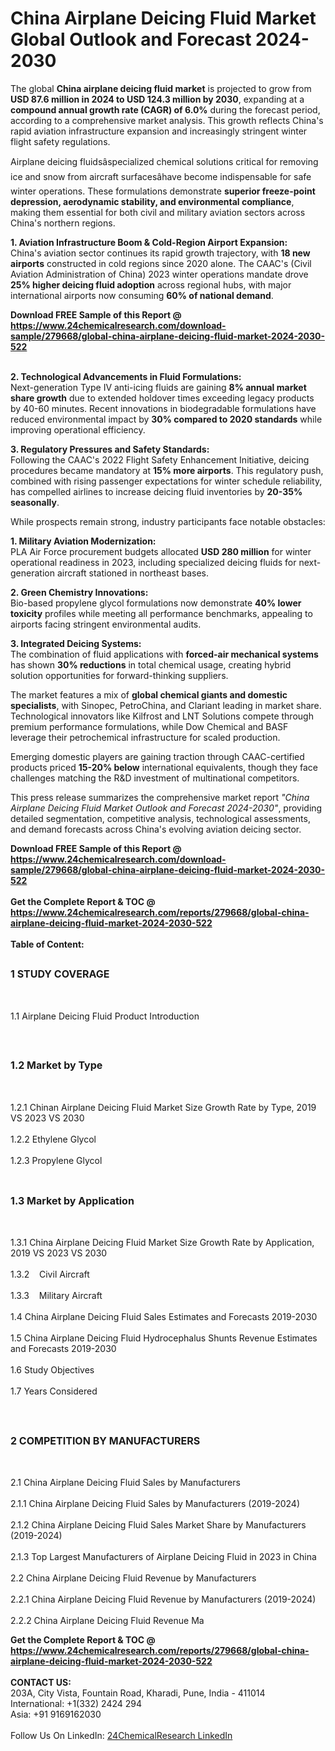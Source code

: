 <h1>China Airplane Deicing Fluid Market Global Outlook and Forecast 2024-2030</h1><p>The global <strong>China airplane deicing fluid market</strong> is projected to grow from <strong>USD 87.6 million in 2024 to USD 124.3 million by 2030</strong>, expanding at a <strong>compound annual growth rate (CAGR) of 6.0%</strong> during the forecast period, according to a comprehensive market analysis. This growth reflects China's rapid aviation infrastructure expansion and increasingly stringent winter flight safety regulations.</p><p>Airplane deicing fluidsâspecialized chemical solutions critical for removing ice and snow from aircraft surfacesâhave become indispensable for safe winter operations. These formulations demonstrate <strong>superior freeze-point depression, aerodynamic stability, and environmental compliance</strong>, making them essential for both civil and military aviation sectors across China's northern regions.</p><p><strong>1. Aviation Infrastructure Boom &amp; Cold-Region Airport Expansion:</strong><br>
China's aviation sector continues its rapid growth trajectory, with <strong>18 new airports</strong> constructed in cold regions since 2020 alone. The CAAC's (Civil Aviation Administration of China) 2023 winter operations mandate drove <strong>25% higher deicing fluid adoption</strong> across regional hubs, with major international airports now consuming <strong>60% of national demand</strong>.</p><div><b>Download FREE Sample of this Report @ 
            <a href="https://www.24chemicalresearch.com/download-sample/279668/global-china-airplane-deicing-fluid-market-2024-2030-522">
            https://www.24chemicalresearch.com/download-sample/279668/global-china-airplane-deicing-fluid-market-2024-2030-522</a></b></div><br><p><strong>2. Technological Advancements in Fluid Formulations:</strong><br>
Next-generation Type IV anti-icing fluids are gaining <strong>8% annual market share growth</strong> due to extended holdover times exceeding legacy products by 40-60 minutes. Recent innovations in biodegradable formulations have reduced environmental impact by <strong>30% compared to 2020 standards</strong> while improving operational efficiency.</p><p><strong>3. Regulatory Pressures and Safety Standards:</strong><br>
Following the CAAC's 2022 Flight Safety Enhancement Initiative, deicing procedures became mandatory at <strong>15% more airports</strong>. This regulatory push, combined with rising passenger expectations for winter schedule reliability, has compelled airlines to increase deicing fluid inventories by <strong>20-35% seasonally</strong>.</p><p>While prospects remain strong, industry participants face notable obstacles:</p><p><strong>1. Military Aviation Modernization:</strong><br>
PLA Air Force procurement budgets allocated <strong>USD 280 million</strong> for winter operational readiness in 2023, including specialized deicing fluids for next-generation aircraft stationed in northeast bases.</p><p><strong>2. Green Chemistry Innovations:</strong><br>
Bio-based propylene glycol formulations now demonstrate <strong>40% lower toxicity</strong> profiles while meeting all performance benchmarks, appealing to airports facing stringent environmental audits.</p><p><strong>3. Integrated Deicing Systems:</strong><br>
The combination of fluid applications with <strong>forced-air mechanical systems</strong> has shown <strong>30% reductions</strong> in total chemical usage, creating hybrid solution opportunities for forward-thinking suppliers.</p><p>The market features a mix of <strong>global chemical giants and domestic specialists</strong>, with Sinopec, PetroChina, and Clariant leading in market share. Technological innovators like Kilfrost and LNT Solutions compete through premium performance formulations, while Dow Chemical and BASF leverage their petrochemical infrastructure for scaled production.</p><p>Emerging domestic players are gaining traction through CAAC-certified products priced <strong>15-20% below</strong> international equivalents, though they face challenges matching the R&amp;D investment of multinational competitors.</p><p>This press release summarizes the comprehensive market report <em>"China Airplane Deicing Fluid Market Outlook and Forecast 2024-2030"</em>, providing detailed segmentation, competitive analysis, technological assessments, and demand forecasts across China's evolving aviation deicing sector.</p><div><b>Download FREE Sample of this Report @ 
            <a href="https://www.24chemicalresearch.com/download-sample/279668/global-china-airplane-deicing-fluid-market-2024-2030-522">
            https://www.24chemicalresearch.com/download-sample/279668/global-china-airplane-deicing-fluid-market-2024-2030-522</a></b></div><br><div><b>Get the Complete Report & TOC @ 
            <a href="https://www.24chemicalresearch.com/reports/279668/global-china-airplane-deicing-fluid-market-2024-2030-522">
            https://www.24chemicalresearch.com/reports/279668/global-china-airplane-deicing-fluid-market-2024-2030-522</a></b></div><br>
            <b>Table of Content:</b><p><h2><span style="font-size:16px"><strong>1 STUDY COVERAGE</strong></span></h2><br />
<p>1.1 Airplane Deicing Fluid Product Introduction</p><br />
<h2><span style="font-size:16px"><strong>1.2 Market by Type</strong></span></h2><br />
<p>1.2.1 Chinan Airplane Deicing Fluid Market Size Growth Rate by Type, 2019 VS 2023 VS 2030<br /><br />
1.2.2 Ethylene Glycol&nbsp;&nbsp; &nbsp;<br /><br />
1.2.3 Propylene Glycol<br /><br />
<h2><span style="font-size:16px"><strong>1.3 Market by Application</strong></span></h2><br />
<p>1.3.1 China Airplane Deicing Fluid Market Size Growth Rate by Application, 2019 VS 2023 VS 2030<br /><br />
1.3.2&nbsp;&nbsp; &nbsp;Civil Aircraft<br /><br />
1.3.3&nbsp;&nbsp; &nbsp;Military Aircraft<br /><br />
1.4 China Airplane Deicing Fluid Sales Estimates and Forecasts 2019-2030<br /><br />
1.5 China Airplane Deicing Fluid Hydrocephalus Shunts Revenue Estimates and Forecasts 2019-2030<br /><br />
1.6 Study Objectives<br /><br />
1.7 Years Considered</p><br />
<h2><span style="font-size:16px"><strong>2 COMPETITION BY MANUFACTURERS</strong></span></h2><br />
<p>2.1 China Airplane Deicing Fluid Sales by Manufacturers<br /><br />
2.1.1 China Airplane Deicing Fluid Sales by Manufacturers (2019-2024)<br /><br />
2.1.2 China Airplane Deicing Fluid Sales Market Share by Manufacturers (2019-2024)<br /><br />
2.1.3 Top Largest Manufacturers of Airplane Deicing Fluid in 2023 in China<br /><br />
2.2 China Airplane Deicing Fluid Revenue by Manufacturers<br /><br />
2.2.1 China Airplane Deicing Fluid Revenue by Manufacturers (2019-2024)<br /><br />
2.2.2 China Airplane Deicing Fluid Revenue Ma</p><div><b>Get the Complete Report & TOC @ 
            <a href="https://www.24chemicalresearch.com/reports/279668/global-china-airplane-deicing-fluid-market-2024-2030-522">
            https://www.24chemicalresearch.com/reports/279668/global-china-airplane-deicing-fluid-market-2024-2030-522</a></b></div><br><b>CONTACT US:</b><br>
            203A, City Vista, Fountain Road, Kharadi, Pune, India - 411014<br>
            International: +1(332) 2424 294<br>
            Asia: +91 9169162030 <br><br>
            Follow Us On LinkedIn: <a href="https://www.linkedin.com/company/24chemicalresearch/">24ChemicalResearch LinkedIn</a>
